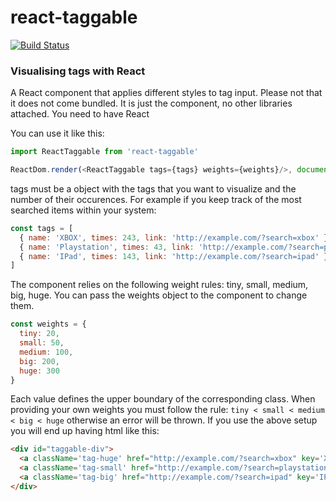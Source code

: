 # react-taggable
[![Build Status](https://travis-ci.org/wizardone/react-taggable.svg?branch=master)](https://travis-ci.org/wizardone/react-taggable)

### Visualising tags with React
A React component that applies different styles to tag input.
Please not that it does not come bundled. It is just the component, no
other libraries attached. You need to have React

You can use it like this:

```javascript
import ReactTaggable from 'react-taggable'

ReactDom.render(<ReactTaggable tags={tags} weights={weights}/>, document.getElementById('taggable'))
```
tags must be a object with the tags that you want to visualize and the
number of their occurences. For example if you keep track of the most
searched items within your system:
```javascript
const tags = [
  { name: 'XBOX', times: 243, link: 'http://example.com/?search=xbox' },
  { name: 'Playstation', times: 43, link: 'http://example.com/?search=playstation' },
  { name: 'IPad', times: 143, link: 'http://example.com/?search=ipad' }
]
```
The component relies on the following weight rules: tiny, small, medium, big,
huge. You can pass the weights object to the component to change them.
```javascript
const weights = {
  tiny: 20,
  small: 50,
  medium: 100,
  big: 200,
  huge: 300
}
```
Each value defines the upper boundary of the corresponding class. When
providing your own weights you must follow the rule:
`tiny < small < medium < big < huge` otherwise an error will be thrown.
If you use the above setup you will end up having html like this:
```html
<div id="taggable-div">
  <a className='tag-huge' href="http://example.com/?search=xbox" key='XBOX'>XBOX</a>
  <a className='tag-small' href="http://example.com/?search=playstation" key='Playstation'>Playstation</a>
  <a className='tag-big' href="http://example.com/?search=ipad" key='IPad'>IPad</a>
</div>
```

